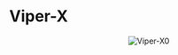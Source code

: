 # Viper-X

<p align="center"> <img src="https://komarev.com/ghpvc/?username=Viper-X0&label=Visitors%20count&color=10d9c3&style=plastic" alt="Viper-X0" /> </p>
